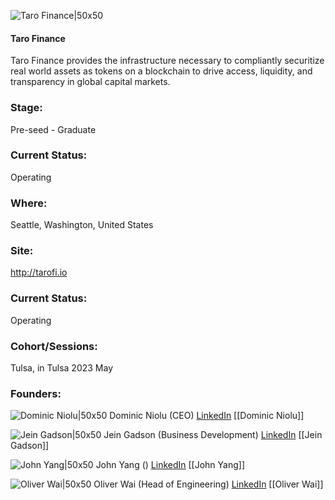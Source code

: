 

![Taro Finance|50x50](http://apimg.techstars.com/sf/accounts/logo/Logo_48080841def76b098018deaac.png)

#### Taro Finance
Taro Finance provides the infrastructure necessary to compliantly securitize real world assets as tokens on a blockchain to drive access, liquidity, and transparency in global capital markets.

### Stage: 
Pre-seed - Graduate 

### Current Status: 
Operating

### Where:
Seattle, Washington, United States

### Site:
http://tarofi.io





### Current Status: 
Operating

### Cohort/Sessions: 
Tulsa, in Tulsa 2023 May

### Founders: 

![Dominic Niolu|50x50]() Dominic Niolu (CEO) [LinkedIn](https://linkedin.com/in/dominicniolu) [[Dominic Niolu]]

![Jein Gadson|50x50]() Jein Gadson (Business Development) [LinkedIn](https://linkedin.com/in/jeingadson) [[Jein Gadson]]

![John Yang|50x50]() John Yang () [LinkedIn](https://) [[John Yang]]

![Oliver Wai|50x50]() Oliver Wai (Head of Engineering) [LinkedIn](https://linkedin.com/in/oliverkwai) [[Oliver Wai]]


